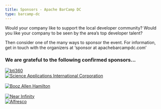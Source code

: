 ```yaml
---
title: Sponsors - Apache BarCamp DC
type: barcamp-dc
---
```


Would your company like to support the local developer community?  Would you like
your company to be seen by the area’s top developer talent?  

Then consider one of the many ways to sponsor the event.  For information, get in 
touch with the organizers at ‘sponsor at apachebarcampdc.com’

### We are grateful to the following confirmed sponsors...


 <div class="row">
	<div class="span3">
	    <a href="http://bti360.com" style="border:none;" target="_blank" rel="nofollow" class="thumbnail">
	      <img src="bti360.jpg" title="bti360"/>
	    </a>
	  </div>
	  <div class="span3">
	    <a href="http://saic.com" style="border:none;" target="_blank" rel="nofollow" class="thumbnail">
	      <img src="saic.jpg" title="Science Applications International Corporation"/>
	    </a>
	  </div>
   </div>
  <div class="row">&nbsp;</div>
  <div class="row">
	  <div class="span4 offset1">
	    <a href="http://www.boozallen.com/" style="border:none;" target="_blank" rel="nofollow" class="thumbnail">
	      <img src="bah.jpg" title="Booz Allen Hamilton"/>
	    </a>
	  </div>
     </div>
  <div class="row">&nbsp;</div>
  <div class="row">
	<div class="span2 offset1">
	    <a href="http://www.nearinfinity.com/" style="border:none;" target="_blank" rel="nofollow" class="thumbnail">
	      <img src="nic_logo_gray.png" title="Near Infinity"/>
	    </a>
	  </div>
	  <div class="span2">
	    <a href="http://www.alfresco.com/" style="border:none;" target="_blank" rel="nofollow" class="thumbnail">
	      <img src="alfresco.png" title="Alfresco"/>
	    </a>
	  </div>
     </div>

